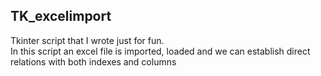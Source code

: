 ## TK_excelimport
Tkinter script that I wrote just for fun.  
In this script an excel file is imported, loaded and we can establish direct relations with both indexes and columns 
